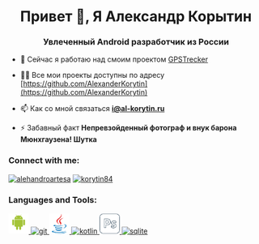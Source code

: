 <h1 align="center">Привет 👋, Я Александр Корытин</h1>
<h3 align="center">Увлеченный Android разработчик из России</h3>

- 🔭 Сейчас я работаю над смоим проектом [GPSTrecker](https://github.com/AlexanderKorytin/GPSTracker)

- 👨‍💻 Все мои проекты доступны по адресу [https://github.com/AlexanderKorytin](https://github.com/AlexanderKorytin)

- 📫 Как со мной связаться **i@al-korytin.ru**

- ⚡ Забавный факт **Непревзойденный фотограф и внук барона Мюнхгаузена! Шутка**

<h3 align="left">Connect with me:</h3>
<p align="left">
<a href="https://instagram.com/alehandroartesa" target="blank"><img align="center" src="https://raw.githubusercontent.com/rahuldkjain/github-profile-readme-generator/master/src/images/icons/Social/instagram.svg" alt="alehandroartesa" height="30" width="40" /></a>
<a href="https://www.leetcode.com/korytin84" target="blank"><img align="center" src="https://raw.githubusercontent.com/rahuldkjain/github-profile-readme-generator/master/src/images/icons/Social/leet-code.svg" alt="korytin84" height="30" width="40" /></a>
</p>

<h3 align="left">Languages and Tools:</h3>
<p align="left"> <a href="https://developer.android.com" target="_blank" rel="noreferrer"> <img src="https://raw.githubusercontent.com/devicons/devicon/master/icons/android/android-original-wordmark.svg" alt="android" width="40" height="40"/> </a> <a href="https://git-scm.com/" target="_blank" rel="noreferrer"> <img src="https://www.vectorlogo.zone/logos/git-scm/git-scm-icon.svg" alt="git" width="40" height="40"/> </a> <a href="https://www.java.com" target="_blank" rel="noreferrer"> <img src="https://raw.githubusercontent.com/devicons/devicon/master/icons/java/java-original.svg" alt="java" width="40" height="40"/> </a> <a href="https://kotlinlang.org" target="_blank" rel="noreferrer"> <img src="https://www.vectorlogo.zone/logos/kotlinlang/kotlinlang-icon.svg" alt="kotlin" width="40" height="40"/> </a> <a href="https://www.photoshop.com/en" target="_blank" rel="noreferrer"> <img src="https://raw.githubusercontent.com/devicons/devicon/master/icons/photoshop/photoshop-line.svg" alt="photoshop" width="40" height="40"/> </a> <a href="https://www.sqlite.org/" target="_blank" rel="noreferrer"> <img src="https://www.vectorlogo.zone/logos/sqlite/sqlite-icon.svg" alt="sqlite" width="40" height="40"/> </a> </p>

